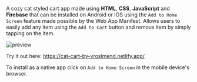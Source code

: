 A cozy cat styled cart app made using **HTML**, **CSS**, **JavaScript** and **Firebase** that can be installed on Android or IOS using the `Add to Home Screen` feature made possible by the Web App Manifest. Allows users to easily add any item using the `Add to Cart` button and remove item by simply tapping on the item.


![preview](https://github.com/vroslmend/cat-cart-app/assets/89701936/f93dbc0c-c689-4e0a-a43e-b01c1242b1ab)



Try it out here: https://cat-cart-by-vroslmend.netlify.app/

To install as a native app click on `Add to Home Screen` in the mobile device's browser.

